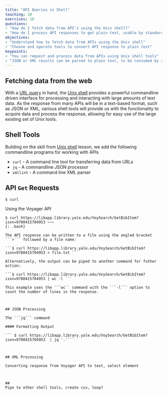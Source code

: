 ```yaml
---
title: "API Queries in Shell"
teaching: 10
exercises: 10
questions:
- "How do I fetch data from API's using the Unix shell?"
- "How do I process API responses to get plain text, usable by standardf Unix shell tools?"
objectives:
- "Understand how to fetch data from APIs using the Unix shell"
- "Choose and operate tools to convert API response to plain text"
keypoints:
- "You can request and process data from APIs using Unix shell tools"
- "JSON or XML results can be parsed to plain text, to be consumed by standard Unix shell tools"
---
```


## Fetching data from the web

With a [URL query](https://joshuadull.github.io/APIs-for-Libraries/03-Creating-url-queries/index.html) in hand, the [Unix shell](https://librarycarpentry.org/lc-shell/) provides a powerful commandline driven interface for processing and interacting with large amounts of text data.  As the response from many APIs will be in a text-based format, such as JSON or XML, various shell tools will provide us with the functionality  to acquire data and process the response, allowing for easy use of the large existing set of Unix tools.


## Shell Tools  
Building on the skill from [Unix shell](https://librarycarpentry.org/lc-shell/) lesson, we add the following commandline programs for working with APIs

- ```curl```   - A command line tool for transferring data from URLs
- ```jq```  - A commandline JSON processor
- ```xmllint```  - A command line XML parser

## API ```Get``` Requests  
```$ curl  ```

Using the Voyager API

~~~
$ curl https://libapp.library.yale.edu/VoySearch/GetBibItem?isxn=9780415704953 ~~~
{: .bash}  

The API response can be written to a file using the angled bracket ```>``` followed by a file name:

```$ curl https://libapp.library.yale.edu/VoySearch/GetBibItem?isxn=9780415704953 > file.txt ```   

Alternatively, the output can be piped to another command for futher action:

```$ curl https://libapp.library.yale.edu/VoySearch/GetBibItem?isxn=9780415704953 | wc -l ```

This example uses the ```wc`` command with the ```-l``` option to count the number of lines in the response.   



## JSON Processing

The ```jq``` command 

#### Formatting Output

``` $ curl https://libapp.library.yale.edu/VoySearch/GetBibItem?isxn=9780415704953  | jq '.'```



## XML Processing

Converting response from Voyager API to text, select element



## 
Pipe to other shell tools, create csv, loop?

